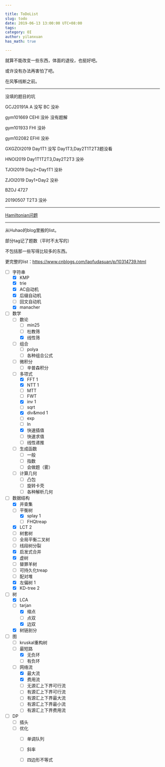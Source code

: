 ```yaml
---

title: ToDoList
slug: todo
date: 2019-06-13 13:00:00 UTC+08:00
tags: 
category: OI
author: yilanxuan
has_math: true

---
```


就算不能改变一些东西，体面的退役，也挺好吧。

或许没有办法再害怕了吧。

在风筝线断之前。

<!-- TEASER_END:  -->

---

没填的题目的坑

GCJ20191A A 没写 BC 没补

gym101669 CEHI 没补 没有题解

gym101933 FHI 没补

gym102082 EFHI 没补

GXGZOI2019 Day1T1 没写 Day1T3,Day2T1T2T3题没看

HNOI2019 Day1T1T2T3,Day2T2T3 没补

TJOI2019 Day2+Day1T1 没补

ZJOI2019 Day1+Day2 没补

BZOJ 4727

20190507 T2T3 没补

---

[Hamiltonian问题](/posts/Hamiltonian/) 

---

从Huhao的blog里搬的list。

部分tag记了题数（平时不太写的）

不包括那一些写得比较多的东西。

更完整的list：https://www.cnblogs.com/Iaofudasuan/p/10314739.html 

- [ ] 字符串
  - [x] KMP
  - [x] trie
  - [x] AC自动机
  - [x] 后缀自动机
  - [ ] 回文自动机
  - [x] manacher
- [ ] 数学
  - [ ] 数论
    - [ ] min25
    - [ ] 杜教筛
    - [x] 线性筛
  - [ ] 组合
    - [ ] polya
    - [ ] 各种组合公式
  - [ ] 微积分
    - [ ] 辛普森积分
  - [ ] 多项式
    - [x] FFT 1
    - [x] NTT 1
    - [ ] MTT
    - [ ] FWT
    - [x] inv 1
    - [ ] sqrt
    - [x] div&mod 1
    - [ ] exp
    - [ ] ln
    - [x] 快速插值
    - [ ] 快速求值
    - [ ] 线性递推
  - [ ] 生成函数
    - [ ] 一般
    - [ ] 指数
    - [ ] 会做题（雾）
  - [ ] 计算几何
    - [ ] 凸包
    - [ ] 旋转卡壳
    - [ ] 各种解析几何
- [ ] 数据结构
  - [x] 并查集
  - [ ] 平衡树
    - [x] splay 1
    - [ ] FHQtreap
  - [x] LCT 2
  - [ ] 树套树
  - [ ] 全局平衡二叉树
  - [ ] 线段树分裂
  - [x] 启发式合并
  - [x] 虚树
  - [ ] 替罪羊树
  - [ ] 可持久化treap
  - [ ] 配对堆
  - [x] 左偏树 1
  - [x] KD-tree 2
- [ ] 树
  - [x] LCA
  - [ ] tarjan
    - [x] 缩点
    - [ ] 点双
    - [x] 边双
  - [x] 树链剖分
- [ ] 图
  - [ ] kruskal重构树
  - [ ] 最短路
    - [x] 无负环
    - [ ] 有负环
  - [ ] 网络流
    - [x] 最大流
    - [x] 费用流
    - [ ] 无源汇上下界可行流
    - [ ] 有源汇上下界可行流
    - [ ] 有源汇上下界最大流
    - [ ] 有源汇上下界最小流
    - [ ] 有源汇上下界费用流
- [ ] DP
  - [ ] 插头
  - [ ] 优化
    - [ ] 单调队列
    - [ ] 斜率
    - [ ] 四边形不等式


